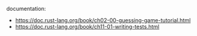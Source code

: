 documentation:
- https://doc.rust-lang.org/book/ch02-00-guessing-game-tutorial.html
- https://doc.rust-lang.org/book/ch11-01-writing-tests.html